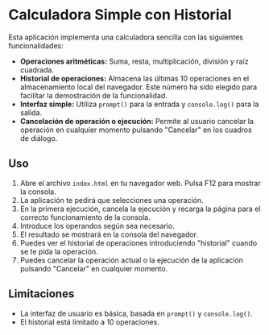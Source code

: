 # Calculadora Simple con Historial

Esta aplicación implementa una calculadora sencilla con las siguientes funcionalidades:

* **Operaciones aritméticas:** Suma, resta, multiplicación, división y raíz cuadrada.
* **Historial de operaciones:** Almacena las últimas 10 operaciones en el almacenamiento local del navegador. Este número ha sido elegido para facilitar la demostración de la funcionalidad.
* **Interfaz simple:** Utiliza `prompt()` para la entrada y `console.log()` para la salida.
* **Cancelación de operación o ejecución:** Permite al usuario cancelar la operación en cualquier momento pulsando "Cancelar" en los cuadros de diálogo.


## Uso

1. Abre el archivo `index.html` en tu navegador web. Pulsa F12 para mostrar la consola.
2. La aplicación te pedirá que selecciones una operación.
3. En la primera ejecución, cancela la ejecución y recarga la página para el correcto funcionamiento de la consola.
4. Introduce los operandos según sea necesario.
5. El resultado se mostrará en la consola del navegador.
6. Puedes ver el historial de operaciones introduciendo "historial" cuando se te pida la operación.
7. Puedes cancelar la operación actual o la ejecución de la aplicación pulsando "Cancelar" en cualquier momento.

## Limitaciones

* La interfaz de usuario es básica, basada en `prompt()` y `console.log()`.
* El historial está limitado a 10 operaciones.